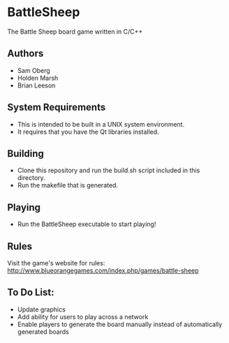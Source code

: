 # BattleSheep
The Battle Sheep board game written in C/C++

## Authors
- Sam Oberg
- Holden Marsh
- Brian Leeson

## System Requirements
- This is intended to be built in a UNIX system environment.
- It requires that you have the Qt libraries installed.

## Building
- Clone this repository and run the build.sh script included in this directory.
- Run the makefile that is generated.

## Playing
- Run the BattleSheep executable to start playing!

## Rules
Visit the game's website for rules: http://www.blueorangegames.com/index.php/games/battle-sheep

## To Do List:
- Update graphics
- Add ability for users to play across a network
- Enable players to generate the board manually instead of automatically generated boards
